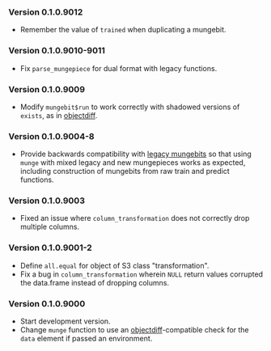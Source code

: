### Version 0.1.0.9012
 
  * Remember the value of `trained` when duplicating a mungebit.

### Version 0.1.0.9010-9011

  * Fix `parse_mungepiece` for dual format with legacy functions.

### Version 0.1.0.9009

  * Modify `mungebit$run` to work correctly with shadowed versions
    of `exists`, as in [objectdiff](https://github.com/robertzk/objectdiff).

### Version 0.1.0.9004-8

  * Provide backwards compatibility with
    [legacy mungebits](https://github.com/robertzk/mungebits)
    so that using `munge` with mixed legacy and new mungepieces
    works as expected, including construction of mungebits
    from raw train and predict functions.

### Version 0.1.0.9003

  * Fixed an issue where `column_transformation` does not correctly drop multiple
    columns.

### Version 0.1.0.9001-2

  * Define `all.equal` for object of S3 class "transformation".
  * Fix a bug in `column_transformation` wherein `NULL` return
    values corrupted the data.frame instead of dropping columns.

### Version 0.1.0.9000

  * Start development version.
  * Change `munge` function to use an [objectdiff](https://github.com/robertzk/objectdiff)-compatible
    check for the `data` element if passed an environment.

